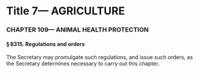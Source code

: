 
# Title 7— AGRICULTURE
### CHAPTER 109— ANIMAL HEALTH PROTECTION
#### § 8315. Regulations and orders

The Secretary may promulgate such regulations, and issue such orders, as the Secretary determines necessary to carry out this chapter.
